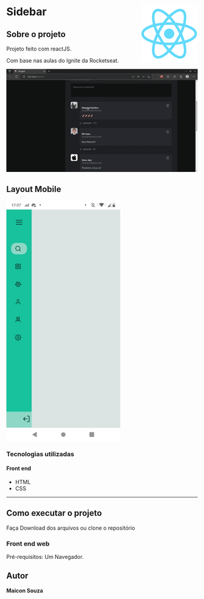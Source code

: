 <h1>
	Sidebar
	<img 
		align="right"
		width="150"
        src="https://raw.githubusercontent.com/devicons/devicon/master/icons/react/react-original.svg" 
	/>
</h1>

<h2>Sobre o projeto</h2>

<p>
    Projeto feito com reactJS.
</p>
<p>
    Com base nas aulas do Ignite da Rocketseat.
</p>
<img 
    src="https://raw.githubusercontent.com/maiconDeSouza/assets/master/feed/feed.gif"
/>

<h2>Layout Mobile</h2>
<img
    align="center"
    width="300"
    src="https://raw.githubusercontent.com/maiconDeSouza/assets/master/sidebar/web.jpeg"
/>





<h3>Tecnologias utilizadas</h3>

<h4>Front end</h4>
<ul>
	<li>HTML</li>
	<li>CSS</li>
</ul>
<hr>
<h2>Como executar o projeto</h2>
<p>
    Faça Download dos arquivos ou clone o repositório
</p>
<h3>Front end web</h3>
<p>Pré-requisitos: Um Navegador.</p>



<h2>Autor</h2>
<strong>Maicon Souza</strong>
